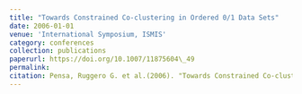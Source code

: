 ```yaml
---
title: "Towards Constrained Co-clustering in Ordered 0/1 Data Sets"
date: 2006-01-01
venue: 'International Symposium, ISMIS'
category: conferences
collection: publications
paperurl: https://doi.org/10.1007/11875604\_49
permalink: 
citation: Pensa, Ruggero G. et al.(2006). "Towards Constrained Co-clustering in Ordered 0/1 Data Sets". International Symposium, ISMIS.
---
```

